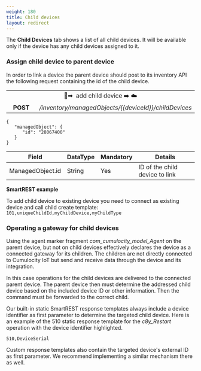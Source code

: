 ```yaml
---
weight: 180
title: Child devices
layout: redirect
---
```


The **Child Devices** tab shows a list of all child devices. It will be available only if the device has any child devices assigned to it.

### Assign child device to parent device

In order to link a device the parent device should post to its inventory API the following request containing the id of the child device.

<table>
<colgroup>
<col width="25%">
<col width="75%">
</colgroup>
<tbody>
<tr>
<td style="text-align:center" colspan="2" rowspan="1">
&#x1f4f1;&#10145; &#65039; add child device &#10145;&#65039; &#9729;&#65039;
</td>
</tr>
<tr>
<td style="text-align:center">
<b>POST</b>
</td>
<td style="text-align:center">
<em>/inventory/managedObjects/{{deviceId}}/childDevices</em>
</td>
</tr>
</tbody>
</table>

```
{
   "managedObject": {
      "id": "28067400"
   }
}
```

|Field|DataType|Mandatory|Details|
|----|----|----|----|
|ManagedObject.id|String|Yes|ID of the child device to link|


**SmartREST example**

To add child device to existing device you need to connect as existing device and call child create template:
`101,uniqueChildId,myChildDevice,myChildType`

### Operating a gateway for child devices
Using the agent marker fragment *com_cumulocity_model_Agent* on the parent device, but not on child devices effectively declares the device as a connected gateway for its children. The children are not directly connected to Cumulocity IoT but send and receive data through the device and its integration.

In this case operations for the child devices are delivered to the connected parent device. The parent device then must determine the addressed child device based on the included device ID or other information. Then the command must be forwarded to the correct child.

Our built-in static SmartREST response templates always include a device identifier as first parameter to determine the targeted child device. Here is an example of the 510 static response template for the *c8y_Restart* operation with the device identifier highlighted.

`510,DeviceSerial`

Custom response templates also contain the targeted device's external ID as first parameter. We recommend implementing a similar mechanism there as well.
